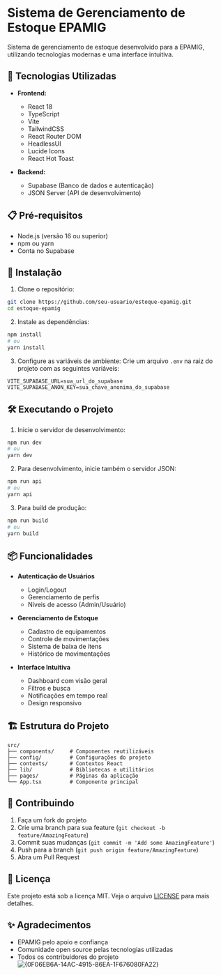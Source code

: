 # Sistema de Gerenciamento de Estoque EPAMIG

Sistema de gerenciamento de estoque desenvolvido para a EPAMIG, utilizando tecnologias modernas e uma interface intuitiva.

## 🚀 Tecnologias Utilizadas

- **Frontend:**
  - React 18
  - TypeScript
  - Vite
  - TailwindCSS
  - React Router DOM
  - HeadlessUI
  - Lucide Icons
  - React Hot Toast

- **Backend:**
  - Supabase (Banco de dados e autenticação)
  - JSON Server (API de desenvolvimento)

## 📋 Pré-requisitos

- Node.js (versão 16 ou superior)
- npm ou yarn
- Conta no Supabase

## 🔧 Instalação

1. Clone o repositório:
```bash
git clone https://github.com/seu-usuario/estoque-epamig.git
cd estoque-epamig
```

2. Instale as dependências:
```bash
npm install
# ou
yarn install
```

3. Configure as variáveis de ambiente:
Crie um arquivo `.env` na raiz do projeto com as seguintes variáveis:
```env
VITE_SUPABASE_URL=sua_url_do_supabase
VITE_SUPABASE_ANON_KEY=sua_chave_anonima_do_supabase
```

## 🛠️ Executando o Projeto

1. Inicie o servidor de desenvolvimento:
```bash
npm run dev
# ou
yarn dev
```

2. Para desenvolvimento, inicie também o servidor JSON:
```bash
npm run api
# ou
yarn api
```

3. Para build de produção:
```bash
npm run build
# ou
yarn build
```

## 📦 Funcionalidades

- **Autenticação de Usuários**
  - Login/Logout
  - Gerenciamento de perfis
  - Níveis de acesso (Admin/Usuário)

- **Gerenciamento de Estoque**
  - Cadastro de equipamentos
  - Controle de movimentações
  - Sistema de baixa de itens
  - Histórico de movimentações

- **Interface Intuitiva**
  - Dashboard com visão geral
  - Filtros e busca
  - Notificações em tempo real
  - Design responsivo

## 🏗️ Estrutura do Projeto

```
src/
├── components/     # Componentes reutilizáveis
├── config/         # Configurações do projeto
├── contexts/       # Contextos React
├── lib/            # Bibliotecas e utilitários
├── pages/          # Páginas da aplicação
└── App.tsx         # Componente principal
```

## 🤝 Contribuindo

1. Faça um fork do projeto
2. Crie uma branch para sua feature (`git checkout -b feature/AmazingFeature`)
3. Commit suas mudanças (`git commit -m 'Add some AmazingFeature'`)
4. Push para a branch (`git push origin feature/AmazingFeature`)
5. Abra um Pull Request

## 📝 Licença

Este projeto está sob a licença MIT. Veja o arquivo [LICENSE](LICENSE) para mais detalhes.

## ✨ Agradecimentos

- EPAMIG pelo apoio e confiança
- Comunidade open source pelas tecnologias utilizadas
- Todos os contribuidores do projeto
![{0F06EB6A-14AC-4915-86EA-1F676080FA22}](https://github.com/user-attachments/assets/3cc76efa-5b57-4fce-a25d-fa62fd22dfbb)

